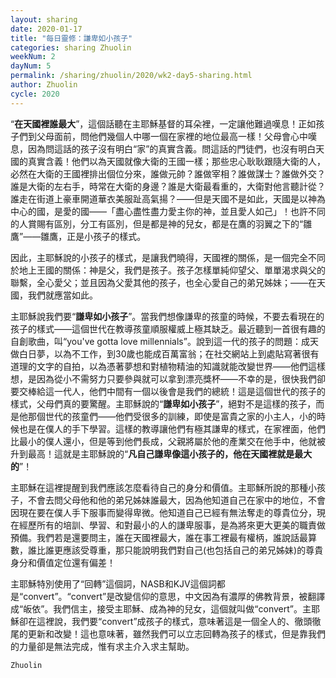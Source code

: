 ```yaml
---
layout: sharing
date: 2020-01-17
title: "每日靈修：謙卑如小孩子"
categories: sharing Zhuolin
weekNum: 2
dayNum: 5
permalink: /sharing/zhuolin/2020/wk2-day5-sharing.html
author: Zhuolin
cycle: 2020
---
```


“**在天國裡誰最大**”，這個話聽在主耶穌基督的耳朵裡，一定讓他難過嘆息！正如孩子們到父母面前，問他們幾個人中哪一個在家裡的地位最高一樣！父母會心中嘆息，因為問這話的孩子沒有明白“家”的真實含義。問這話的門徒們，也沒有明白天國的真實含義！他們以為天國就像大衛的王國一樣；那些忠心耿耿跟隨大衛的人，必然在大衛的王國裡排出個位分來，誰做元帥？誰做宰相？誰做謀士？誰做外交？誰是大衛的左右手，時常在大衛的身邊？誰是大衛最看重的，大衛對他言聽計從？誰走在街道上豪車開道華衣美服趾高氣揚？——但是天國不是如此，天國是以神為中心的國，是愛的國——「盡心盡性盡力愛主你的神，並且愛人如己」！也許不同的人賞賜有區別，分工有區別，但是都是神的兒女，都是在鷹的羽翼之下的“雛鷹”——雛鷹，正是小孩子的樣式。  

因此，主耶穌說的小孩子的樣式，是讓我們曉得，天國裡的關係，是一個完全不同於地上王國的關係：神是父，我們是孩子。孩子怎樣單純仰望父、單單渴求與父的聯繫，全心愛父；並且因為父愛其他的孩子，也全心愛自己的弟兄姊妹；——在天國，我們就應當如此。  

主耶穌說我們要“**謙卑如小孩子**”。當我們想像謙卑的孩童的時候，不要去看現在的孩子的樣式——這個世代在教導孩童順服權威上極其缺乏。最近聽到一首很有趣的自創歌曲，叫“you've gotta love millennials”。說到這一代的孩子的問題：成天做白日夢，以為不工作，到30歲也能成百萬富翁；在社交網站上到處貼寫著很有道理的文字的自拍，以為憑著夢想和對植物精油的知識就能改變世界——他們這樣想，是因為從小不需努力只要參與就可以拿到漂亮獎杯——不幸的是，很快我們卻要交棒給這一代人，他們中間有一個以後會是我們的總統！這是這個世代的孩子的樣式，父母們真的要驚醒。主耶穌說的“**謙卑如小孩子**”，絕對不是這樣的孩子，而是他那個世代的孩童們——他們受很多的訓練，即使是富貴之家的小主人，小的時候也是在僕人的手下學習。這樣的教導讓他們有極其謙卑的樣式，在家裡面，他們比最小的僕人還小，但是等到他們長成，父親將屬於他的產業交在他手中，他就被升到最高！這就是主耶穌說的“**凡自己謙卑像這小孩子的，他在天國裡就是最大的**”！  

主耶穌在這裡提醒到我們應該怎麼看待自己的身分和價值。主耶穌所說的那種小孩子，不會去問父母他和他的弟兄姊妹誰最大，因為他知道自己在家中的地位，不會因現在要在僕人手下服事而變得卑微。他知道自己已經有無法奪走的尊貴位分，現在經歷所有的培訓、學習、和對最小的人的謙卑服事，是為將來更大更美的職責做預備。我們若是還要問主，誰在天國裡最大，誰在事工裡最有權柄，誰說話最算數，誰比誰更應該受尊重，那只能說明我們對自己(也包括自己的弟兄姊妹)的尊貴身分和價值定位還有偏差！  

主耶穌特別使用了“回轉”這個詞，NASB和KJV這個詞都是“convert”。“convert”是改變信仰的意思，中文因為有濃厚的佛教背景，被翻譯成“皈依”。我們信主，接受主耶穌、成為神的兒女，這個就叫做“convert”。主耶穌卻在這裡說，我們要“convert”成孩子的樣式，意味著這是一個全人的、徹頭徹尾的更新和改變！這也意味著，雖然我們可以立志回轉為孩子的樣式，但是靠我們的力量卻是無法完成，惟有求主介入求主幫助。  

`Zhuolin`  

